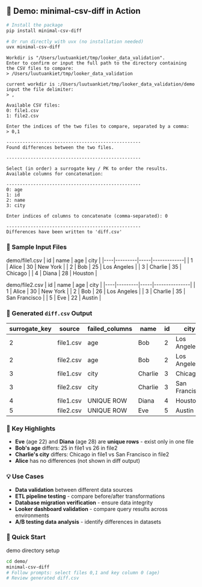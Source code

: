## 🚀 Demo: minimal-csv-diff in Action

```bash
# Install the package
pip install minimal-csv-diff
```

```bash
# Or run directly with uvx (no installation needed)
uvx minimal-csv-diff
```

```
Workdir is "/Users/luutuankiet/tmp/looker_data_validation".
Enter to confirm or input the full path to the directory containing the CSV files to compare:
> /Users/luutuankiet/tmp/looker_data_validation

current workdir is :/Users/luutuankiet/tmp/looker_data_validation/demo
input the file delimiter:
> ,

Available CSV files:
0: file1.csv
1: file2.csv

Enter the indices of the two files to compare, separated by a comma:
> 0,1

--------------------------------------------------
Found differences between the two files.

--------------------------------------------------

Select (in order) a surrogate key / PK to order the results.
Available columns for concatenation:

--------------------------------------------------
0: age
1: id
2: name
3: city

Enter indices of columns to concatenate (comma-separated): 0

--------------------------------------------------
Differences have been written to 'diff.csv'
```

### 📄 Sample Input Files

demo/file1.csv
| id | name    | age | city        |
|----|---------|-----|-------------|
| 1  | Alice   | 30  | New York    |
| 2  | Bob     | 25  | Los Angeles |
| 3  | Charlie | 35  | Chicago     |
| 4  | Diana   | 28  | Houston     |

demo/file2.csv
| id | name    | age | city          |
|----|---------|-----|---------------|
| 1  | Alice   | 30  | New York      |
| 2  | Bob     | 26  | Los Angeles   |
| 3  | Charlie | 35  | San Francisco |
| 5  | Eve     | 22  | Austin        |


### 📄 Generated `diff.csv` Output

| surrogate_key | source    | failed_columns | name    | id  | city          | age |
| ------------- | --------- | -------------- | ------- | --- | ------------- | --- |
| 2             | file1.csv | age            | Bob     | 2   | Los Angeles   | 25  |
| 2             | file2.csv | age            | Bob     | 2   | Los Angeles   | 26  |
| 3             | file1.csv | city           | Charlie | 3   | Chicago       | 35  |
| 3             | file2.csv | city           | Charlie | 3   | San Francisco | 35  |
| 4             | file1.csv | UNIQUE ROW     | Diana   | 4   | Houston       | 28  |
| 5             | file2.csv | UNIQUE ROW     | Eve     | 5   | Austin        | 22  |


### 🔎 Key Highlights

- **Eve** (age 22) and **Diana** (age 28) are **unique rows** - exist only in one file
- **Bob's age** differs: 25 in file1 vs 26 in file2
- **Charlie's city** differs: Chicago in file1 vs San Francisco in file2
- **Alice** has no differences (not shown in diff output)

### 💡 Use Cases

- **Data validation** between different data sources
- **ETL pipeline testing** - compare before/after transformations
- **Database migration verification** - ensure data integrity
- **Looker dashboard validation** - compare query results across environments
- **A/B testing data analysis** - identify differences in datasets

### 🎯 Quick Start

demo directory setup
```bash
cd demo/
minimal-csv-diff
# Follow prompts: select files 0,1 and key column 0 (age)
# Review generated diff.csv
```
